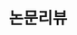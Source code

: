 ---
title: "논문리뷰"
permalink: /categories/paper_review/
layout: category
author_profile: true
taxonomy: paper_review
---